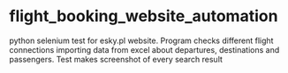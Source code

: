 # flight_booking_website_automation
python selenium test for esky.pl website. Program checks different flight connections importing data from excel about departures, destinations and passengers.
Test makes screenshot of every search result
